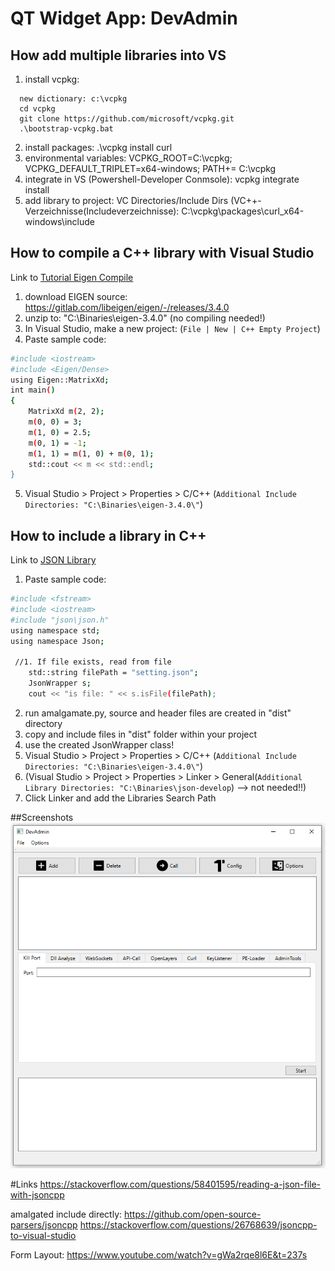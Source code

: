 # QT Widget App: DevAdmin

## How add multiple libraries into VS
1. install vcpkg:
```
  new dictionary: c:\vcpkg
  cd vcpkg
  git clone https://github.com/microsoft/vcpkg.git
  .\bootstrap-vcpkg.bat
```
2. install packages: .\vcpkg install curl
3. environmental variables: VCPKG_ROOT=C:\vcpkg; VCPKG_DEFAULT_TRIPLET=x64-windows; PATH+= C:\vcpkg
3. integrate in VS (Powershell-Developer Conmsole): vcpkg integrate install
4. add library to project: VC Directories/Include Dirs (VC++-Verzeichnisse(Includeverzeichnisse): C:\vcpkg\packages\curl_x64-windows\include

## How to compile a C++ library with Visual Studio
Link to  [Tutorial Eigen Compile](https://eigen.tuxfamily.org/dox/GettingStarted.html)
1.  download EIGEN source: https://gitlab.com/libeigen/eigen/-/releases/3.4.0
2.  unzip to: "C:\Binaries\eigen-3.4.0" (no compiling needed!)
3.  In Visual Studio, make a new project: (`File | New | C++ Empty Project`)
4.  Paste sample code:
```sh
#include <iostream>
#include <Eigen/Dense>
using Eigen::MatrixXd;
int main()
{
    MatrixXd m(2, 2);
    m(0, 0) = 3;
    m(1, 0) = 2.5;
    m(0, 1) = -1;
    m(1, 1) = m(1, 0) + m(0, 1);
    std::cout << m << std::endl;
}
```
5.  Visual Studio > Project > Properties > C/C++ (`Additional Include Directories: "C:\Binaries\eigen-3.4.0\"`)

## How to include a library in C++
Link to  [JSON Library](https://github.com/open-source-parsers/jsoncpp)
1.  Paste sample code:
```sh
#include <fstream>
#include <iostream>
#include "json\json.h"
using namespace std;
using namespace Json;

 //1. If file exists, read from file
    std::string filePath = "setting.json";
    JsonWrapper s;
    cout << "is file: " << s.isFile(filePath);

```
2. run amalgamate.py, source and header files are created in "dist" directory
3. copy and include files in "dist" folder within your project
4. use the created JsonWrapper class!
5.  Visual Studio > Project > Properties > C/C++ (`Additional Include Directories: "C:\Binaries\eigen-3.4.0\"`)
6. (Visual Studio > Project > Properties > Linker > General(`Additional Library Directories: "C:\Binaries\json-develop`) --> not needed!!)
7.  Click Linker and add the Libraries Search Path

##Screenshots
<img src="./screenshots/Gui.png" width="600">

#Links
https://stackoverflow.com/questions/58401595/reading-a-json-file-with-jsoncpp

amalgated include directly:
https://github.com/open-source-parsers/jsoncpp
https://stackoverflow.com/questions/26768639/jsoncpp-to-visual-studio

Form Layout:
https://www.youtube.com/watch?v=gWa2rqe8l6E&t=237s
